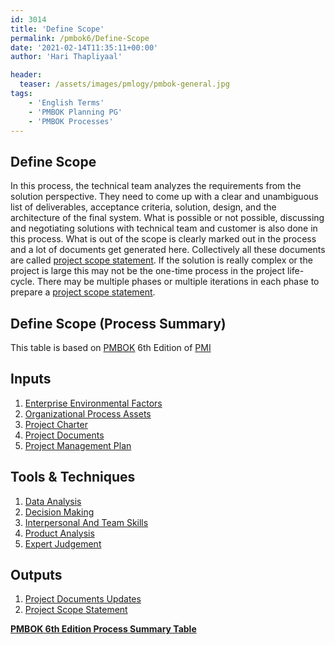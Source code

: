 ```yaml
---
id: 3014   
title: 'Define Scope'
permalink: /pmbok6/Define-Scope
date: '2021-02-14T11:35:11+00:00'
author: 'Hari Thapliyaal'

header:
  teaser: /assets/images/pmlogy/pmbok-general.jpg
tags:
    - 'English Terms'
    - 'PMBOK Planning PG'
    - 'PMBOK Processes'
---
```


## Define Scope

In this process, the technical team analyzes the requirements from the solution perspective. They need to come up with a clear and unambiguous list of deliverables, acceptance criteria, solution, design, and the architecture of the final system. What is possible or not possible, discussing and negotiating solutions with technical team and customer is also done in this process. What is out of the scope is clearly marked out in the process and a lot of documents get generated here. Collectively all these documents are called [project scope statement](/pmbok6/project_scope_statement). If the solution is really complex or the project is large this may not be the one-time process in the project life-cycle. There may be multiple phases or multiple iterations in each phase to prepare a [project scope statement](/pmbok6/project_scope_statement).

## Define Scope (Process Summary)

This table is based on [PMBOK](https://www.pmi.org/pmbok-guide-standards) 6th Edition of [PMI](https://www.pmi.org/)

## Inputs

1. [Enterprise Environmental Factors](/pmbok6/enterprise-environmental-factors)
2. [Organizational Process Assets](/pmbok6/organizational-process-assets)
3. [Project Charter](/pmbok6/project-charter)
4. [Project Documents](/pmbok6/project-documents)
5. [Project Management Plan](/pmbok6/project-management-plan)

## Tools &amp; Techniques

1. [Data Analysis](/pmbok6/data-analysis)
2. [Decision Making](/pmbok6/decision-making)
3. [Interpersonal And Team Skills](/pmbok6/interpersonal-and-team-skills)
4. [Product Analysis](/pmbok6/product-analysis)
5. [Expert Judgement](/pmbok6/expert-judgement)

## Outputs

1. [Project Documents Updates](/pmbok6/project-documents-updates)
2. [Project Scope Statement](/pmbok6/project-scope-statement)

**[PMBOK 6th Edition Process Summary Table](process-groups-and-processes-in-pmbok6/)**